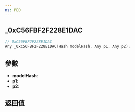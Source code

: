 ```yaml
---
ns: PED
---
```

## _0xC56FBF2F228E1DAC

```c
// 0xC56FBF2F228E1DAC
Any _0xC56FBF2F228E1DAC(Hash modelHash, Any p1, Any p2);
```


## 參數
* **modelHash**: 
* **p1**: 
* **p2**: 

## 返回值
